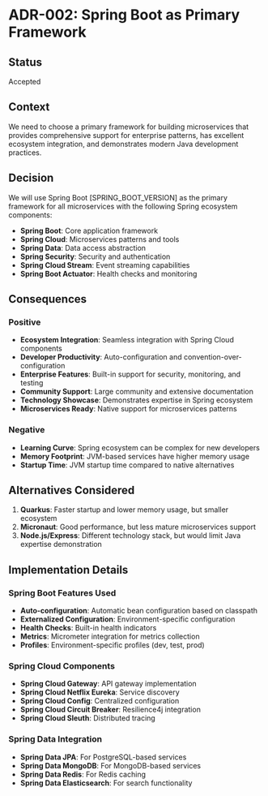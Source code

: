 # ADR-002: Spring Boot as Primary Framework

## Status
Accepted

## Context
We need to choose a primary framework for building microservices that provides comprehensive support for enterprise patterns, has excellent ecosystem integration, and demonstrates modern Java development practices.

## Decision
We will use Spring Boot [SPRING_BOOT_VERSION] as the primary framework for all microservices with the following Spring ecosystem components:

- **Spring Boot**: Core application framework
- **Spring Cloud**: Microservices patterns and tools
- **Spring Data**: Data access abstraction
- **Spring Security**: Security and authentication
- **Spring Cloud Stream**: Event streaming capabilities
- **Spring Boot Actuator**: Health checks and monitoring

## Consequences

### Positive
- **Ecosystem Integration**: Seamless integration with Spring Cloud components
- **Developer Productivity**: Auto-configuration and convention-over-configuration
- **Enterprise Features**: Built-in support for security, monitoring, and testing
- **Community Support**: Large community and extensive documentation
- **Technology Showcase**: Demonstrates expertise in Spring ecosystem
- **Microservices Ready**: Native support for microservices patterns

### Negative
- **Learning Curve**: Spring ecosystem can be complex for new developers
- **Memory Footprint**: JVM-based services have higher memory usage
- **Startup Time**: JVM startup time compared to native alternatives

## Alternatives Considered

1. **Quarkus**: Faster startup and lower memory usage, but smaller ecosystem
2. **Micronaut**: Good performance, but less mature microservices support
3. **Node.js/Express**: Different technology stack, but would limit Java expertise demonstration

## Implementation Details

### Spring Boot Features Used
- **Auto-configuration**: Automatic bean configuration based on classpath
- **Externalized Configuration**: Environment-specific configuration
- **Health Checks**: Built-in health indicators
- **Metrics**: Micrometer integration for metrics collection
- **Profiles**: Environment-specific profiles (dev, test, prod)

### Spring Cloud Components
- **Spring Cloud Gateway**: API gateway implementation
- **Spring Cloud Netflix Eureka**: Service discovery
- **Spring Cloud Config**: Centralized configuration
- **Spring Cloud Circuit Breaker**: Resilience4j integration
- **Spring Cloud Sleuth**: Distributed tracing

### Spring Data Integration
- **Spring Data JPA**: For PostgreSQL-based services
- **Spring Data MongoDB**: For MongoDB-based services
- **Spring Data Redis**: For Redis caching
- **Spring Data Elasticsearch**: For search functionality
